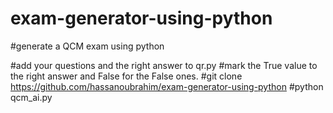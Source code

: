 # exam-generator-using-python


#generate a QCM exam using python


#add your questions and the right answer to qr.py
#mark the True value to the right answer and False for the False ones.
#git clone https://github.com/hassanoubrahim/exam-generator-using-python
#python qcm_ai.py

